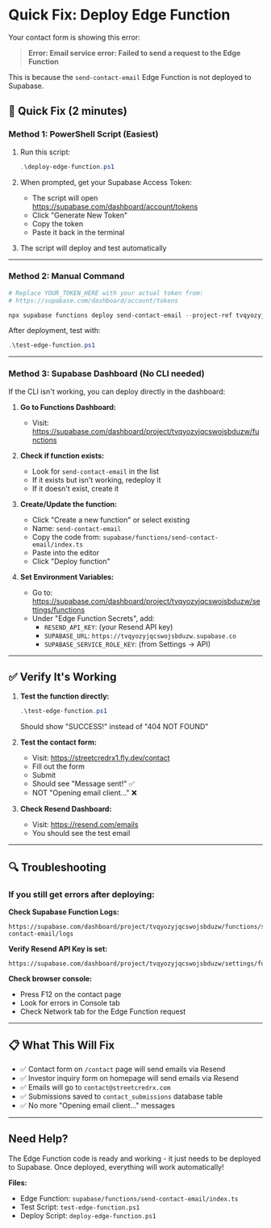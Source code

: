 # Quick Fix: Deploy Edge Function

Your contact form is showing this error:
> **Error: Email service error: Failed to send a request to the Edge Function**

This is because the `send-contact-email` Edge Function is not deployed to Supabase.

## 🚀 Quick Fix (2 minutes)

### Method 1: PowerShell Script (Easiest)

1. Run this script:
   ```powershell
   .\deploy-edge-function.ps1
   ```

2. When prompted, get your Supabase Access Token:
   - The script will open https://supabase.com/dashboard/account/tokens
   - Click "Generate New Token"
   - Copy the token
   - Paste it back in the terminal

3. The script will deploy and test automatically

---

### Method 2: Manual Command

```powershell
# Replace YOUR_TOKEN_HERE with your actual token from:
# https://supabase.com/dashboard/account/tokens

npx supabase functions deploy send-contact-email --project-ref tvqyozyjqcswojsbduzw --token YOUR_TOKEN_HERE
```

After deployment, test with:
```powershell
.\test-edge-function.ps1
```

---

### Method 3: Supabase Dashboard (No CLI needed)

If the CLI isn't working, you can deploy directly in the dashboard:

1. **Go to Functions Dashboard:**
   - Visit: https://supabase.com/dashboard/project/tvqyozyjqcswojsbduzw/functions

2. **Check if function exists:**
   - Look for `send-contact-email` in the list
   - If it exists but isn't working, redeploy it
   - If it doesn't exist, create it

3. **Create/Update the function:**
   - Click "Create a new function" or select existing
   - Name: `send-contact-email`
   - Copy the code from: `supabase/functions/send-contact-email/index.ts`
   - Paste into the editor
   - Click "Deploy function"

4. **Set Environment Variables:**
   - Go to: https://supabase.com/dashboard/project/tvqyozyjqcswojsbduzw/settings/functions
   - Under "Edge Function Secrets", add:
     - `RESEND_API_KEY`: (your Resend API key)
     - `SUPABASE_URL`: `https://tvqyozyjqcswojsbduzw.supabase.co`
     - `SUPABASE_SERVICE_ROLE_KEY`: (from Settings → API)

---

## ✅ Verify It's Working

1. **Test the function directly:**
   ```powershell
   .\test-edge-function.ps1
   ```
   Should show "SUCCESS!" instead of "404 NOT FOUND"

2. **Test the contact form:**
   - Visit: https://streetcredrx1.fly.dev/contact
   - Fill out the form
   - Submit
   - Should see "Message sent!" ✅
   - NOT "Opening email client..." ❌

3. **Check Resend Dashboard:**
   - Visit: https://resend.com/emails
   - You should see the test email

---

## 🔍 Troubleshooting

### If you still get errors after deploying:

**Check Supabase Function Logs:**
```
https://supabase.com/dashboard/project/tvqyozyjqcswojsbduzw/functions/send-contact-email/logs
```

**Verify Resend API Key is set:**
```
https://supabase.com/dashboard/project/tvqyozyjqcswojsbduzw/settings/functions
```

**Check browser console:**
- Press F12 on the contact page
- Look for errors in Console tab
- Check Network tab for the Edge Function request

---

## 📋 What This Will Fix

- ✅ Contact form on `/contact` page will send emails via Resend
- ✅ Investor inquiry form on homepage will send emails via Resend
- ✅ Emails will go to `contact@streetcredrx.com`
- ✅ Submissions saved to `contact_submissions` database table
- ✅ No more "Opening email client..." messages

---

## Need Help?

The Edge Function code is ready and working - it just needs to be deployed to Supabase. Once deployed, everything will work automatically!

**Files:**
- Edge Function: `supabase/functions/send-contact-email/index.ts`
- Test Script: `test-edge-function.ps1`
- Deploy Script: `deploy-edge-function.ps1`





